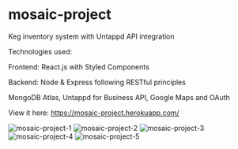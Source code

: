 # mosaic-project

Keg inventory system with Untappd API integration 

Technologies used: 

Frontend: React.js with Styled Components

Backend: Node & Express following RESTful principles

MongoDB Atlas, Untappd for Business API, Google Maps and OAuth

View it here: https://mosaic-project.herokuapp.com/


![mosaic-project-1](https://user-images.githubusercontent.com/74523461/116116702-7181e280-a689-11eb-9b63-cd30b6c46a9f.PNG)
![mosaic-project-2](https://user-images.githubusercontent.com/74523461/116116799-8a8a9380-a689-11eb-8200-757b2e0f1e81.PNG)
![mosaic-project-3](https://user-images.githubusercontent.com/74523461/116116809-8e1e1a80-a689-11eb-8623-a3513b25240b.PNG)
![mosaic-project-4](https://user-images.githubusercontent.com/74523461/116116822-91190b00-a689-11eb-9857-82f824ee829b.PNG)
![mosaic-project-5](https://user-images.githubusercontent.com/74523461/116116826-937b6500-a689-11eb-84f3-5294ecb2740b.PNG)
